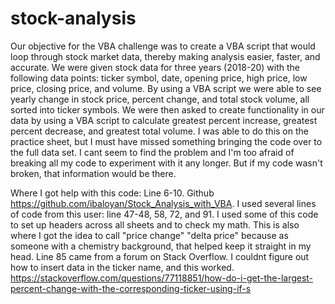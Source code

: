 # stock-analysis
Our objective for the VBA challenge was to create a VBA script that would loop through stock market data, thereby making analysis easier, faster, and accurate. We were given stock data for three years (2018-20) with the following data points: ticker symbol, date, opening price, high price, low price, closing price, and volume. By using a VBA script we were able to see yearly change in stock price, percent change, and total stock volume, all sorted into ticker symbols. We were then asked to create functionality in our data by using a VBA script to calculate greatest percent increase, greatest percent decrease, and greatest total volume. I was able to do this on the practice sheet, but I must have missed something bringing the code over to the full data set. I cant seem to find the problem and I'm too afraid of breaking all my code to experiment with it any longer. But if my code wasn't broken, that information would be there. 

Where I got help with this code: 
Line 6-10. Github https://github.com/ibaloyan/Stock_Analysis_with_VBA. I used several lines of code from this user: line 47-48, 58, 72, and 91. I used some of this code to set up headers across all sheets and to check my math. This is also where I got the idea to call "price change" "delta price" because as someone with a chemistry background, that helped keep it straight in my head. 
Line 85 came from a forum on Stack Overflow. I couldnt figure out how to insert data in the ticker name, and this worked. https://stackoverflow.com/questions/77118851/how-do-i-get-the-largest-percent-change-with-the-corresponding-ticker-using-if-s
